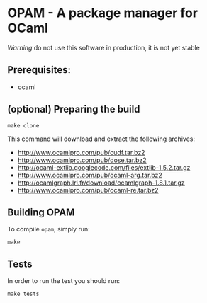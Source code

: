 # OPAM - A package manager for OCaml

*Warning* do not use this software in production, it is not yet stable

## Prerequisites:

* ocaml

## (optional) Preparing the build

    make clone

This command will download and extract the following archives:

* http://www.ocamlpro.com/pub/cudf.tar.bz2
* http://www.ocamlpro.com/pub/dose.tar.bz2
* http://ocaml-extlib.googlecode.com/files/extlib-1.5.2.tar.gz
* http://www.ocamlpro.com/pub/ocaml-arg.tar.bz2
* http://ocamlgraph.lri.fr/download/ocamlgraph-1.8.1.tar.gz
* http://www.ocamlpro.com/pub/ocaml-re.tar.bz2

## Building OPAM

To compile `opam`, simply run:

    make

## Tests

In order to run the test you should run:

```
make tests
```
